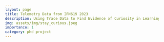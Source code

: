 ```yaml
---
layout: page
title: Telemetry Data from IFN619 2023
description: Using Trace Data to Find Evidence of Curiosity in Learning
img: assets/img/stay_curious.jpeg
importance: 1
category: phd project
---
```


